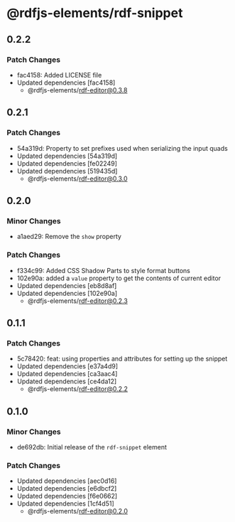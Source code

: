 # @rdfjs-elements/rdf-snippet

## 0.2.2

### Patch Changes

- fac4158: Added LICENSE file
- Updated dependencies [fac4158]
  - @rdfjs-elements/rdf-editor@0.3.8

## 0.2.1

### Patch Changes

- 54a319d: Property to set prefixes used when serializing the input quads
- Updated dependencies [54a319d]
- Updated dependencies [fe02249]
- Updated dependencies [519435d]
  - @rdfjs-elements/rdf-editor@0.3.0

## 0.2.0

### Minor Changes

- a1aed29: Remove the `show` property

### Patch Changes

- f334c99: Added CSS Shadow Parts to style format buttons
- 102e90a: added a `value` property to get the contents of current editor
- Updated dependencies [eb8d8af]
- Updated dependencies [102e90a]
  - @rdfjs-elements/rdf-editor@0.2.3

## 0.1.1

### Patch Changes

- 5c78420: feat: using properties and attributes for setting up the snippet
- Updated dependencies [e37a4d9]
- Updated dependencies [ca3aac4]
- Updated dependencies [ce4da12]
  - @rdfjs-elements/rdf-editor@0.2.2

## 0.1.0

### Minor Changes

- de692db: Initial release of the `rdf-snippet` element

### Patch Changes

- Updated dependencies [aec0d16]
- Updated dependencies [e6dbcf2]
- Updated dependencies [f6e0662]
- Updated dependencies [1cf4d51]
  - @rdfjs-elements/rdf-editor@0.2.0

